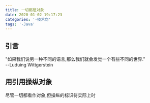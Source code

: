 ```yaml
---
title: 一切都是对象
date: 2020-01-02 19:17:23
categories: '-技术向'
tags: '-Java'
---
```

## 引言

"如果我们说另一种不同的语言,那么我们就会发觉一个有些不同的世界."  
--Luduing Wittgerstein
<!-- more -->

## 用引用操纵对象

尽管一切都看作对象,但操纵的标识符实际上时